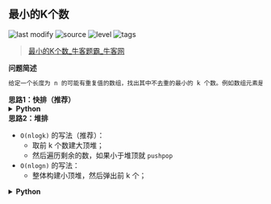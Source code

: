 ## 最小的K个数
<!--START_SECTION:badge-->

![last modify](https://img.shields.io/static/v1?label=last%20modify&message=2022-10-14%2014%3A59%3A33&color=yellowgreen&style=flat-square)
![source](https://img.shields.io/static/v1?label=source&message=%E7%89%9B%E5%AE%A2&color=green&style=flat-square)
![level](https://img.shields.io/static/v1?label=level&message=%E4%B8%AD%E7%AD%89&color=yellow&style=flat-square)
![tags](https://img.shields.io/static/v1?label=tags&message=%E6%8E%92%E5%BA%8F&color=orange&style=flat-square)

<!--END_SECTION:badge-->
<!--info
tags: [排序]
source: 牛客
level: 中等
number: '0119'
name: 最小的K个数
companies: []
-->

> [最小的K个数_牛客题霸_牛客网](https://www.nowcoder.com/practice/6a296eb82cf844ca8539b57c23e6e9bf)

<summary><b>问题简述</b></summary>

```txt
给定一个长度为 n 的可能有重复值的数组，找出其中不去重的最小的 k 个数。例如数组元素是4,5,1,6,2,7,3,8这8个数字，则最小的4个数字是1,2,3,4(任意顺序皆可)。
```

<!-- 
<details><summary><b>详细描述</b></summary>

```txt
```

</details>
-->

<!-- <div align="center"><img src="../../../_assets/xxx.png" height="300" /></div> -->

<summary><b>思路1：快排（推荐）</b></summary>

<details><summary><b>Python</b></summary>

```python
class Solution:
    def GetLeastNumbers_Solution(self, tinput, k):
        
        def partition(a, lo, hi):
            if lo >= hi: return 
            
            p = a[lo]
            l, r = lo, hi
            while l < r:
                while l < r and a[r] >= p: r -= 1
                while l < r and a[l] <= p: l += 1
                a[l], a[r] = a[r], a[l]
            
            a[lo], a[l] = a[l], a[lo]
            
            # 因为只需要前 k 个数，所有加上 if，去掉 if 就是标准的快排
            if l > k - 1: partition(a, lo, l - 1)
            if l < k - 1: partition(a, l + 1, hi)
        
        partition(tinput, 0, len(tinput) - 1)
        return tinput[: k]
```

</details>


<summary><b>思路2：堆排</b></summary>

- `O(nlogk)` 的写法（推荐）：
    - 取前 k 个数建大顶堆；
    - 然后遍历剩余的数，如果小于堆顶就 `pushpop`
- `O(nlogn)` 的写法：
    - 整体构建小顶堆，然后弹出前 k 个；

<details><summary><b>Python</b></summary>

```python
class Solution:
    def GetLeastNumbers_Solution(self, a, k):
        if k == 0: return []
        
        import heapq
        
        heapq.heapify(h := [-a[i] for i in range(k)])  # 取相反数构建大顶堆
        for i in range(k, len(a)):
            if a[i] < -h[0]:
                heapq.heappushpop(h, -a[i])
        
        return [-x for x in h]
```

</details>